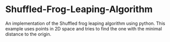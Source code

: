 # Shuffled-Frog-Leaping-Algorithm

 An implementation of the Shuffled frog leaping algorithm using python. This example uses points in 2D space and tries to find the one with the minimal distance to the origin.
